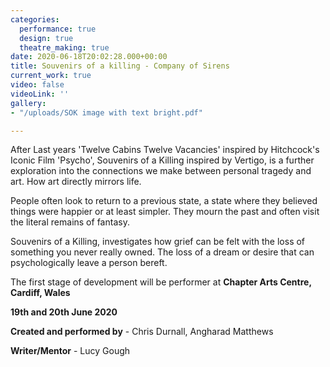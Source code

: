 ```yaml
---
categories:
  performance: true
  design: true
  theatre_making: true
date: 2020-06-18T20:02:28.000+00:00
title: Souvenirs of a killing - Company of Sirens
current_work: true
video: false
videoLink: ''
gallery:
- "/uploads/SOK image with text bright.pdf"

---
```

After Last years 'Twelve Cabins Twelve Vacancies' inspired by Hitchcock's Iconic Film 'Psycho', Souvenirs of a Killing inspired by Vertigo, is a further exploration into the connections we make between personal tragedy and art. How art directly mirrors life.

People often look to return to a previous state, a state where they believed things were happier or at least simpler. They mourn the past and often visit the literal remains of fantasy.

Souvenirs of a Killing, investigates how grief can be felt with the loss of something you never really owned. The loss of a dream or desire that can psychologically leave a person bereft. 

The first stage of development will be performer at **Chapter Arts Centre, Cardiff, Wales**

**19th and 20th June 2020**

**Created and performed by** - Chris Durnall, Angharad Matthews

**Writer/Mentor** - Lucy Gough